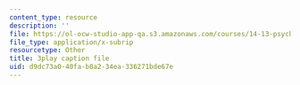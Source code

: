 ```yaml
---
content_type: resource
description: ''
file: https://ol-ocw-studio-app-qa.s3.amazonaws.com/courses/14-13-psychology-and-economics-spring-2020/d9dc73a040fab8a234ea336271bde67e_szy8tLyFS-Q.srt
file_type: application/x-subrip
resourcetype: Other
title: 3play caption file
uid: d9dc73a0-40fa-b8a2-34ea-336271bde67e
---
```

